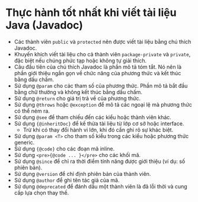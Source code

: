 # Thực hành tốt nhất khi viết tài liệu Java (Javadoc)

-   Các thành viên `public` và `protected` nên được viết tài liệu bằng
    chú thích Javadoc.
-   Khuyến khích viết tài liệu cho cả thành viên `package-private` và
    `private`, đặc biệt nếu chúng phức tạp hoặc không tự giải thích.
-   Câu đầu tiên của chú thích Javadoc là phần mô tả tóm tắt. Nó nên là
    phần giới thiệu ngắn gọn về chức năng của phương thức và kết thúc
    bằng dấu chấm.
-   Sử dụng `@param` cho các tham số của phương thức. Phần mô tả bắt đầu
    bằng chữ thường và không kết thúc bằng dấu chấm.
-   Sử dụng `@return` cho giá trị trả về của phương thức.
-   Sử dụng `@throws` hoặc `@exception` để mô tả các ngoại lệ mà phương
    thức có thể ném ra.
-   Sử dụng `@see` để tham chiếu đến các kiểu hoặc thành viên khác.
-   Sử dụng `{@inheritDoc}` để kế thừa tài liệu từ lớp cơ sở hoặc
    interface.
    -   Trừ khi có thay đổi hành vi lớn, khi đó cần ghi rõ sự khác biệt.
-   Sử dụng `@param <T>` cho tham số kiểu trong các kiểu hoặc phương
    thức generic.
-   Sử dụng `{@code}` cho các đoạn mã inline.
-   Sử dụng `<pre>{@code ... }</pre>` cho các khối mã.
-   Sử dụng `@since` để chỉ ra thời điểm tính năng được giới thiệu (ví
    dụ: số phiên bản).
-   Sử dụng `@version` để chỉ định phiên bản của thành viên.
-   Sử dụng `@author` để ghi tên tác giả của mã.
-   Sử dụng `@deprecated` để đánh dấu một thành viên là đã lỗi thời và
    cung cấp lựa chọn thay thế.

